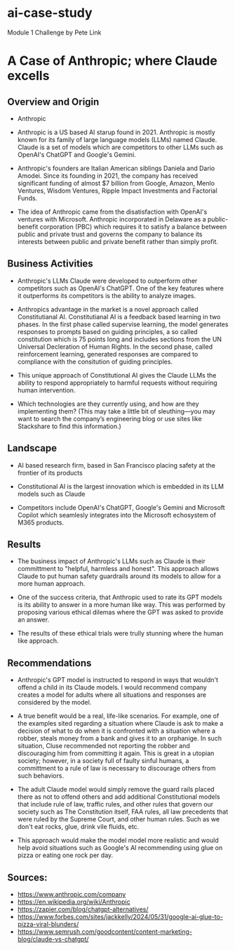 # ai-case-study
Module 1 Challenge by Pete Link
# A Case of Anthropic; where Claude excells

## Overview and Origin

* Anthropic

* Anthropic is a US based AI starup found in 2021.  Anthropic is mostly known for its family of large language models (LLMs) named Claude.  Claude is a set of models which are competitors to other LLMs such as OpenAI's ChatGPT and Google's Gemini.

* Anthropic's founders are Italian American siblings Daniela and Dario Amodei.  Since its founding in 2021, the company has received significant funding of almost $7 billion from Google, Amazon, Menlo Ventures, Wisdom Ventures, Ripple Impact Investments and Factorial Funds.

* The idea of Anthropic came from the disatisfaction with OpenAI's ventures with Microsoft.  Anthropic incorporated in Delaware as a public-benefit corporation (PBC) which requires it to satisfy a balance between public and private trust and governs the company to balance its interests between public and private benefit rather than simply profit.

## Business Activities

* Anthropic's LLMs Claude were developed to outperform other competitors such as OpenAI's ChatGPT.  One of the key features where it outperforms its competitors is the ability to analyze images.

* Anthropics advantage in the market is a novel approach called Constitutianal AI.  Constitutianal AI is a feedback based learning in two phases.  In the first phase called supervise learning, the model generates responses to prompts based on guiding principles, a so called constitution which is 75 points long and includes sections from the UN Universal Decleration of Human Rights.  In the second phase, called reinforcement learning, generated responses are compared to compliance with the consitution of guiding principles.

* This unique approach of Constitutional AI gives the Claude LLMs the ability to respond appropriately to harmful requests without requiring human intervention.

* Which technologies are they currently using, and how are they implementing them? (This may take a little bit of sleuthing&mdash;you may want to search the company’s engineering blog or use sites like Stackshare to find this information.)

## Landscape

* AI based research firm, based in San Francisco placing safety at the frontier of its products

* Constitutional AI is the largest innovation which is embedded in its LLM models such as Claude

* Competitors include OpenAI's ChatGPT, Google's Gemini and Microsoft Copilot which seamlesly integrates into the Microsoft echosystem of M365 products.

## Results

* The business impact of Anthropic's LLMs such as Claude is their committment to "helpful, harmless and honest".  This approach allows Claude to put human safety guardrails around its models to allow for a more human approach.

* One of the success criteria, that Anthropic used to rate its GPT models is its ability to answer in a more human like way.  This was performed by proposing various ethical dilemas where the GPT was asked to provide an answer.

* The results of these ethical trials were trully stunning where the human like approach.

## Recommendations

* Anthropic's GPT model is instructed to respond in ways that wouldn't offend a child in its Claude models.  I would recommend company creates a model for adults where all situations and responses are considered by the model.

* A true benefit would be a real, life-like scenarios.  For example, one of the examples sited regarding a situation where Claude is ask to make a decision of what to do when it is confronted with a situation where a robber, steals money from a bank and gives it to an orphanige.  In such situation, Cluse recommended not reporting the robber and discouraging him from committing it again.  This is great in a utopian society; however, in a society full of faulty sinful humans, a committment to a rule of law is necessary to discourage others from such behaviors.

* The adult Claude model would simply remove the guard rails placed there as not to offend others and add additional Constitutional models that include rule of law, traffic rules, and other rules that govern our society such as The Constitution itself, FAA rules, all law precedents that were ruled by the Supreme Court, and other human rules.  Such as we don't eat rocks, glue, drink vile fluids, etc.

* This approach would make the model model more realistic and would help avoid situations such as Google's AI recommending using glue on pizza or eating one rock per day.

## Sources:
* https://www.anthropic.com/company
* https://en.wikipedia.org/wiki/Anthropic
* https://zapier.com/blog/chatgpt-alternatives/
* https://www.forbes.com/sites/jackkelly/2024/05/31/google-ai-glue-to-pizza-viral-blunders/
* https://www.semrush.com/goodcontent/content-marketing-blog/claude-vs-chatgpt/



